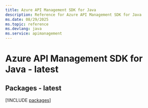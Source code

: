 ```yaml
---
title: Azure API Management SDK for Java
description: Reference for Azure API Management SDK for Java
ms.date: 08/29/2025
ms.topic: reference
ms.devlang: java
ms.service: apimanagement
---
```

# Azure API Management SDK for Java - latest
## Packages - latest
[!INCLUDE [packages](api-management-index.md)]